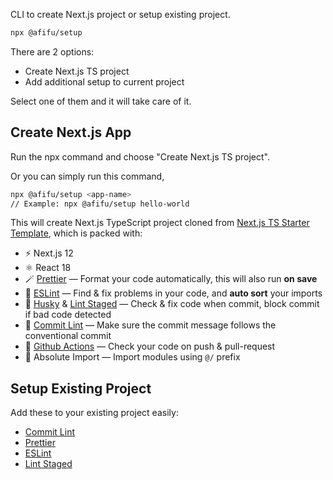 CLI to create Next.js project or setup existing project.

```sh
npx @afifu/setup
```

There are 2 options:
- Create Next.js TS project
- Add additional setup to current project

Select one of them and it will take care of it.

## Create Next.js App

Run the npx command and choose "Create Next.js TS project".

Or you can simply run this command,

```sh
npx @afifu/setup <app-name>
// Example: npx @afifu/setup hello-world
```

This will create Next.js TypeScript project cloned from [Next.js TS Starter Template](https://github.com/afiiif/nextjs-ts-starter-template), which is packed with:

- ⚡️ Next.js 12
- ⚛️ React 18
- 🪄 [Prettier](https://prettier.io/) — Format your code automatically, this will also run **on save**
- 🧼 [ESLint](https://eslint.org/) — Find & fix problems in your code, and **auto sort** your imports
- 🐶 [Husky](https://www.npmjs.com/package/husky) & [Lint Staged](https://www.npmjs.com/package/lint-staged) — Check & fix code when commit, block commit if bad code detected
- 📜 [Commit Lint](https://github.com/conventional-changelog/commitlint) — Make sure the commit message follows the conventional commit
- 🤖 [Github Actions](https://github.com/features/actions) — Check your code on push & pull-request
- 🔗 Absolute Import — Import modules using `@/` prefix

## Setup Existing Project

Add these to your existing project easily:

- [Commit Lint](https://github.com/conventional-changelog/commitlint)
- [Prettier](https://prettier.io/)
- [ESLint](https://eslint.org/)
- [Lint Staged](https://www.npmjs.com/package/lint-staged)
